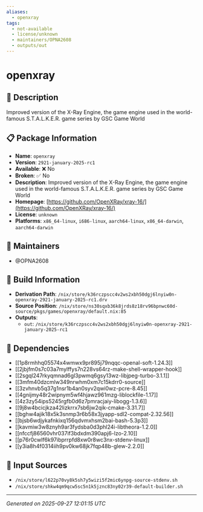 ```yaml
---
aliases:
  - openxray
tags:
  - not-available
  - license/unknown
  - maintainers/OPNA2608
  - outputs/out
---
```


# openxray

## 📝 Description

Improved version of the X-Ray Engine, the game engine used in the world-famous S.T.A.L.K.E.R. game series by GSC Game World

## 📋 Package Information

- **Name**: `openxray`
- **Version**: `2921-january-2025-rc1`
- **Available**: ❌ No
- **Broken**: ✅ No
- **Description**: Improved version of the X-Ray Engine, the game engine used in the world-famous S.T.A.L.K.E.R. game series by GSC Game World
- **Homepage**: [https://github.com/OpenXRay/xray-16/](https://github.com/OpenXRay/xray-16/)
- **License**: `unknown`
- **Platforms**: `x86_64-linux`, `i686-linux`, `aarch64-linux`, `x86_64-darwin`, `aarch64-darwin`
## 👥 Maintainers

- @OPNA2608


## 🔧 Build Information

- **Derivation Path**: `/nix/store/k36rczpscc4v2ws2xbh50dgj6lnyiw0n-openxray-2921-january-2025-rc1.drv`
- **Source Position**: `/nix/store/ns30sqxb36k8jrds8z18rv96bpnwc60d-source/pkgs/games/openxray/default.nix:85`
- **Outputs**:
  - `out`:  `/nix/store/k36rczpscc4v2ws2xbh50dgj6lnyiw0n-openxray-2921-january-2025-rc1`

## 🔗 Dependencies

- [[1p8rmhhq05574x4wmwx9pr895j79nqqc-openal-soft-1.24.3]]
- [[2jbjfm0s7c03a7mylffys7n228vs64rz-make-shell-wrapper-hook]]
- [[2sgql247rkyqmnad6gl3pwmq6gsy13wz-libjpeg-turbo-3.1.1]]
- [[3mfm40dzcmlw349nrwhm0xm7c15kdrr0-source]]
- [[3zvhnvb5q37g1nsr1b4an0syv2qwi0wz-pcre-8.45]]
- [[4gnijmy48r2wipnym5wf4hjawz961mzg-liblockfile-1.17]]
- [[4z3zy54ips5245rgfb0d6z7pmracjaiy-libogg-1.3.6]]
- [[9j8w4bcicjkza42lizkrrx7sb6jw2qik-cmake-3.31.7]]
- [[bghw4ajik18x5k3snmp3r6b58x3jyapp-sdl2-compat-2.32.56]]
- [[bjsb6wdjykafnkixq156qdvmxhsm2bai-bash-5.3p3]]
- [[kavmiw3w8znyh9ar3fydsba0d3phl24i-libtheora-1.2.0]]
- [[nfccfj86560vhr037if3bdxdm390apj6-lzo-2.10]]
- [[p76r0cwlf6k97ibprrpfd8xw0r8wc3nx-stdenv-linux]]
- [[y3ia8h4f0314iih9pv0kw68jk7fqp48b-glew-2.2.0]]

## 📁 Input Sources

- `/nix/store/l622p70vy8k5sh7y5wizi5f2mic6ynpg-source-stdenv.sh`
- `/nix/store/shkw4qm9qcw5sc5n1k5jznc83ny02r39-default-builder.sh`

---
*Generated on 2025-09-27 12:01:15 UTC*
